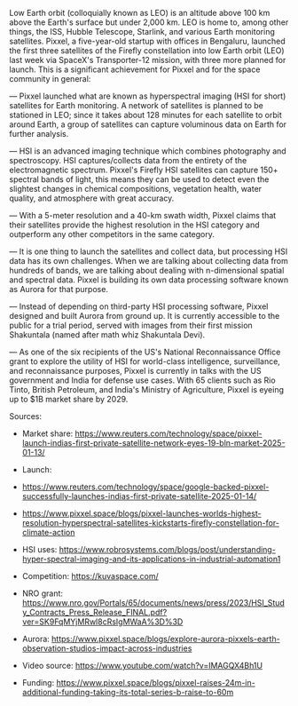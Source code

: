 Low Earth orbit (colloquially known as LEO) is an altitude above 100 km above the Earth's surface but under 2,000 km. LEO is home to, among other things, the ISS, Hubble Telescope, Starlink, and various Earth monitoring satellites. Pixxel, a five-year-old startup with offices in Bengaluru, launched the first three satellites of the Firefly constellation into low Earth orbit (LEO) last week via SpaceX's Transporter-12 mission, with three more planned for launch. This is a significant achievement for Pixxel and for the space community in general:

— Pixxel launched what are known as hyperspectral imaging (HSI for short) satellites for Earth monitoring. A network of satellites is planned to be stationed in LEO; since it takes about 128 minutes for each satellite to orbit around Earth, a group of satellites can capture voluminous data on Earth for further analysis.

— HSI is an advanced imaging technique which combines photography and spectroscopy. HSI captures/collects data from the entirety of the electromagnetic spectrum. Pixxel's Firefly HSI satellites can capture 150+ spectral bands of light, this means they can be used to detect even the slightest changes in chemical compositions, vegetation health, water quality, and atmosphere with great accuracy.

— With a 5-meter resolution and a 40-km swath width, Pixxel claims that their satellites provide the highest resolution in the HSI category and outperform any other competitors in the same category.

— It is one thing to launch the satellites and collect data, but processing HSI data has its own challenges. When we are talking about collecting data from hundreds of bands, we are talking about dealing with n-dimensional spatial and spectral data. Pixxel is building its own data processing software known as Aurora for that purpose.

— Instead of depending on third-party HSI processing software, Pixxel designed and built Aurora from ground up. It is currently accessible to the public for a trial period, served with images from their first mission Shakuntala (named after math whiz Shakuntala Devi).

— As one of the six recipients of the US's National Reconnaissance Office grant to explore the utility of HSI for world-class intelligence, surveillance, and reconnaissance purposes, Pixxel is currently in talks with the US government and India for defense use cases. With 65 clients such as Rio Tinto, British Petroleum, and India's Ministry of Agriculture, Pixxel is eyeing up to $1B market share by 2029.


Sources:
- Market share: https://www.reuters.com/technology/space/pixxel-launch-indias-first-private-satellite-network-eyes-19-bln-market-2025-01-13/

- Launch: 
- https://www.reuters.com/technology/space/google-backed-pixxel-successfully-launches-indias-first-private-satellite-2025-01-14/
- https://www.pixxel.space/blogs/pixxel-launches-worlds-highest-resolution-hyperspectral-satellites-kickstarts-firefly-constellation-for-climate-action

- HSI uses: https://www.robrosystems.com/blogs/post/understanding-hyper-spectral-imaging-and-its-applications-in-industrial-automation1

- Competition: https://kuvaspace.com/

- NRO grant: https://www.nro.gov/Portals/65/documents/news/press/2023/HSI_Study_Contracts_Press_Release_FINAL.pdf?ver=SK9FqMYjMRwl8cRsIgMWaA%3D%3D

- Aurora: https://www.pixxel.space/blogs/explore-aurora-pixxels-earth-observation-studios-impact-across-industries

- Video source: https://www.youtube.com/watch?v=IMAGQX4Bh1U

- Funding: https://www.pixxel.space/blogs/pixxel-raises-24m-in-additional-funding-taking-its-total-series-b-raise-to-60m
